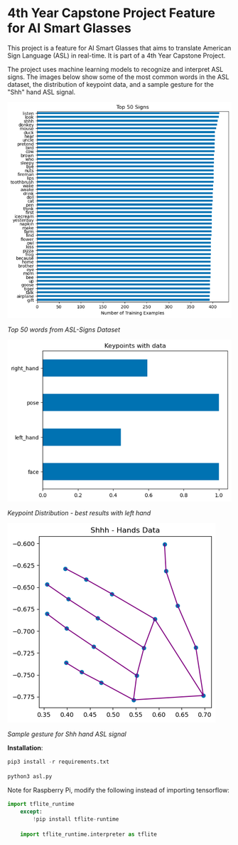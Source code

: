 # 4th Year Capstone Project Feature for AI Smart Glasses
This project is a feature for AI Smart Glasses that aims to translate American Sign Language (ASL) in real-time. It is part of a 4th Year Capstone Project. 

The project uses machine learning models to recognize and interpret ASL signs. The images below show some of the most common words in the ASL dataset, the distribution of keypoint data, and a sample gesture for the "Shh" hand ASL signal.

![Top-50](/images/ASL_dataset_top_50.png)

*Top 50 words from ASL-Signs Dataset*

![Keypoints](/images/keypoint_data_distribution.png)

*Keypoint Distribution - best results with left hand*

![Sample Shh Gesture](/images/Shh-Hand.png)

*Sample gesture for Shh hand ASL signal*

**Installation**:

```python
pip3 install -r requirements.txt

python3 asl.py
```

Note for Raspberry Pi, modify the following instead of importing tensorflow:

```python
import tflite_runtime
    except:
        !pip install tflite-runtime

    import tflite_runtime.interpreter as tflite 
```

